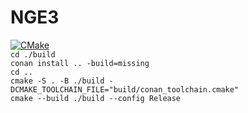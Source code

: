# NGE3

[![CMake](https://github.com/ningalu/nge3/actions/workflows/cmake.yml/badge.svg?branch=main)](https://github.com/ningalu/nge3/actions/workflows/cmake.yml)  
`cd ./build`  
`conan install .. -build=missing`  
`cd ..`  
`cmake -S . -B ./build -DCMAKE_TOOLCHAIN_FILE="build/conan_toolchain.cmake"`  
`cmake --build ./build --config Release`
